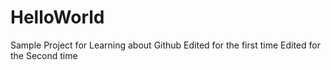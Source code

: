 # HelloWorld
Sample Project for Learning about Github
Edited for the first time
Edited for the Second time
